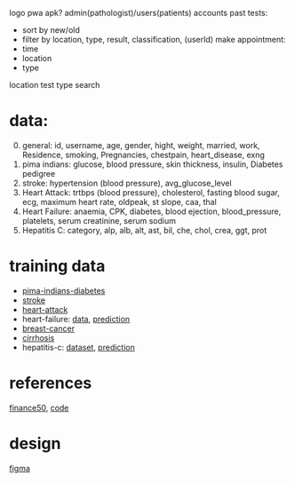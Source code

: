 logo pwa apk?
admin(pathologist)/users(patients) accounts
past tests:
- sort by new/old
- filter by location, type, result, classification, (userId)
make appointment:
- time
- location
- type

location
test type
search


# data:
0. general: id, username, age, gender, hight, weight, married, work, Residence, smoking, Pregnancies, chestpain, heart_disease, exng
1. pima indians: glucose, blood pressure, skin thickness, insulin, Diabetes pedigree
2. stroke: hypertension (blood pressure), avg_glucose_level
3. Heart Attack: trtbps (blood pressure), cholesterol, fasting blood sugar, ecg, maximum heart rate, oldpeak, st slope, caa, thal
4. Heart Failure: anaemia, CPK, diabetes, blood ejection, blood_pressure, platelets, serum creatinine, serum sodium
5. Hepatitis C: category, alp, alb, alt, ast, bil, che, chol, crea, ggt, prot


# training data
- [pima-indians-diabetes](https://www.kaggle.com/datasets/uciml/pima-indians-diabetes-database)
- [stroke](https://www.kaggle.com/datasets/fedesoriano/stroke-prediction-dataset)
- [heart-attack](https://www.kaggle.com/datasets/rashikrahmanpritom/heart-attack-analysis-prediction-dataset)
- heart-failure: [data](https://www.kaggle.com/datasets/andrewmvd/heart-failure-clinical-data), [prediction](https://www.kaggle.com/datasets/fedesoriano/heart-failure-prediction)
- [breast-cancer](https://www.kaggle.com/datasets/uciml/breast-cancer-wisconsin-data)
- [cirrhosis](https://www.kaggle.com/datasets/fedesoriano/cirrhosis-prediction-dataset)
- hepatitis-c: [dataset](https://www.kaggle.com/datasets/fedesoriano/hepatitis-c-dataset), [prediction](https://www.kaggle.com/code/mohamedzaghloula/hepatitis-c-prediction)


# references
[finance50](https://finance.cs50.net/login), [code](https://github.com/me50/3m4r5/tree/a678d83555d84159b7e4076db62e6bc5aa29d1ce)

# design
[figma](https://www.figma.com/design/1vKeJgb2M1RASbRvm1wc2R/medical-lab-system?node-id=0-1&t=XLlMMsovwxGaYCVu-1)
